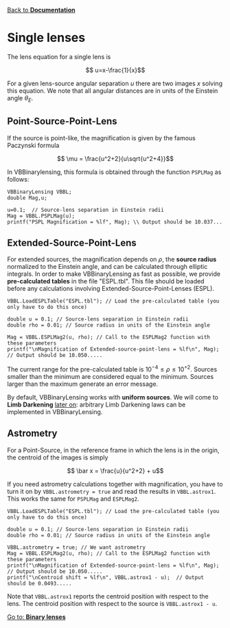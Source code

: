[Back to **Documentation**](readme.md)

# Single lenses


The lens equation for a single lens is

$$ u=x-\frac{1}{x}$$

For a given lens-source angular separation $u$ there are two images $x$ solving this equation. We note that all angular distances are in units of the Einstein angle $\theta_E$. 

## Point-Source-Point-Lens

If the source is point-like, the magnification is given by the famous Paczynski formula

$$ \mu = \frac{u^2+2}{u\sqrt{u^2+4}}$$

In VBBinarylensing, this formula is obtained through the function ```PSPLMag``` as follows:

```
VBBinaryLensing VBBL;
double Mag,u;

u=0.1;  // Source-lens separation in Einstein radii
Mag = VBBL.PSPLMag(u);
printf("PSPL Magnification = %lf", Mag); \\ Output should be 10.037...
```

## Extended-Source-Point-Lens

For extended sources, the magnification depends on $\rho$, the **source radius** normalized to the Einstein angle, and can be calculated through elliptic integrals. In order to make VBBinaryLensing as fast as possible, we provide **pre-calculated tables** in the file "ESPL.tbl". This file should be loaded before any calculations involving Extended-Source-Point-Lenses (ESPL).

```
VBBL.LoadESPLTable("ESPL.tbl"); // Load the pre-calculated table (you only have to do this once)

double u = 0.1; // Source-lens separation in Einstein radii
double rho = 0.01; // Source radius in units of the Einstein angle

Mag = VBBL.ESPLMag2(u, rho); // Call to the ESPLMag2 function with these parameters
printf("\nMagnification of Extended-source-point-lens = %lf\n", Mag);  // Output should be 10.050.....
```

The current range for the pre-calculated table is $10^{-4} \leq \rho \leq 10^{+2}$. Sources smaller than the minimum are considered equal to the minimum. Sources larger than the maximum generate an error message. 

By default, VBBinaryLensing works with **uniform sources**. We will come to **Limb Darkening** [later on](https://github.com/valboz/VBBinaryLensing/blob/master/docs/documentation.md#limb-darkening): arbitrary Limb Darkening laws can be implemented in VBBinaryLensing.

## Astrometry

For a Point-Source, in the reference frame in which the lens is in the origin, the centroid of the images is simply

$$ \bar x = \frac{u}{u^2+2} + u$$

If you need astrometry calculations together with magnification, you have to turn it on by ```VBBL.astrometry = true``` and read the results in ```VBBL.astrox1```. This works the same for ```PSPLMag``` and ```ESPLMag2```.

```
VBBL.LoadESPLTable("ESPL.tbl"); // Load the pre-calculated table (you only have to do this once)

double u = 0.1; // Source-lens separation in Einstein radii
double rho = 0.01; // Source radius in units of the Einstein angle

VBBL.astrometry = true; // We want astrometry
Mag = VBBL.ESPLMag2(u, rho); // Call to the ESPLMag2 function with these parameters
printf("\nMagnification of Extended-source-point-lens = %lf\n", Mag);  // Output should be 10.050.....
printf("\nCentroid shift = %lf\n", VBBL.astrox1 - u);  // Output should be 0.0493.....
```

Note that ```VBBL.astrox1``` reports the centroid position with respect to the lens. The centroid position with respect to the source is ```VBBL.astrox1 - u```.

[Go to: **Binary lenses**](BinaryLenses.md)
